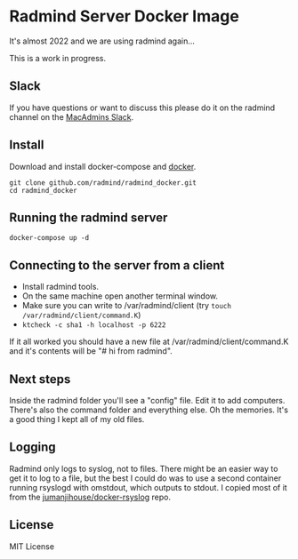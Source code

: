 # Radmind Server Docker Image

It's almost 2022 and we are using radmind again...

This is a work in progress.

## Slack

If you have questions or want to discuss this please do it on the radmind channel on the [MacAdmins Slack](https://www.macadmins.org/).

## Install

Download and install docker-compose and [docker](https://www.docker.com/get-started).

```
git clone github.com/radmind/radmind_docker.git
cd radmind_docker
```

## Running the radmind server

```
docker-compose up -d
```

## Connecting to the server from a client

- Install radmind tools.
- On the same machine open another terminal window.
- Make sure you can write to /var/radmind/client (try `touch /var/radmind/client/command.K`)
- `ktcheck -c sha1 -h localhost -p 6222`

If it all worked you should have a new file at /var/radmind/client/command.K and it's contents will be "# hi from radmind".

## Next steps

Inside the radmind folder you'll see a "config" file. Edit it to add computers. There's also the command folder and everything else. Oh the memories. It's a good thing I kept all of my old files.

## Logging

Radmind only logs to syslog, not to files. There might be an easier way to get it to log to a file, but the best I could do was to use a second container running rsyslogd with omstdout, which outputs to stdout. I copied most of it from the [jumanjihouse/docker-rsyslog](https://github.com/jumanjihouse/docker-rsyslog) repo.

## License

MIT License